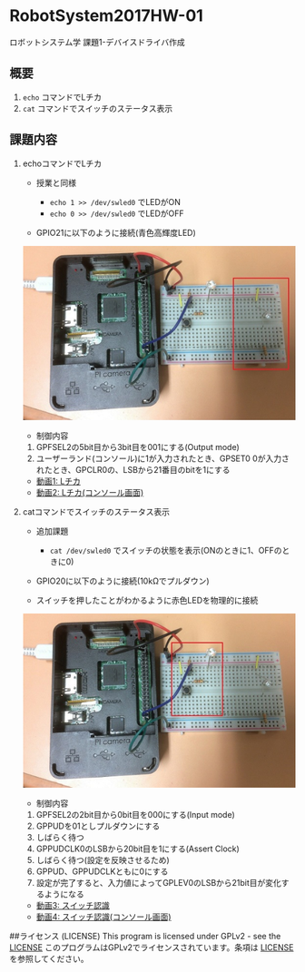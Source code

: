# RobotSystem2017HW-01
ロボットシステム学 課題1-デバイスドライバ作成

## 概要
1. `echo` コマンドでLチカ
1. `cat` コマンドでスイッチのステータス表示


## 課題内容
1. echoコマンドでLチカ
    * 授業と同様
        * `echo 1 >> /dev/swled0` でLEDがON
        * `echo 0 >> /dev/swled0` でLEDがOFF

    * GPIO21に以下のように接続(青色高輝度LED)

    ![Lチカ](./images/fig1.jpg)
    
    * 制御内容
    1. GPFSEL2の5bit目から3bit目を001にする(Output mode)
    1. ユーザーランド(コンソール)に1が入力されたとき、GPSET0
       0が入力されたとき、GPCLR0の、LSBから21番目のbitを1にする

    * [動画1: Lチカ](https://youtu.be/CslaoA1eb30)
    * [動画2: Lチカ(コンソール画面)](https://youtu.be/X-081OScJBE)


1. catコマンドでスイッチのステータス表示
    * 追加課題
        * `cat /dev/swled0` でスイッチの状態を表示(ONのときに1、OFFのときに0)

    * GPIO20に以下のように接続(10kΩでプルダウン)
    * スイッチを押したことがわかるように赤色LEDを物理的に接続

    ![スイッチ](./images/fig2.jpg)

    * 制御内容
    1. GPFSEL2の2bit目から0bit目を000にする(Input mode)
    1. GPPUDを01としプルダウンにする
    1. しばらく待つ
    1. GPPUDCLK0のLSBから20bit目を1にする(Assert Clock)
    1. しばらく待つ(設定を反映させるため)
    1. GPPUD、GPPUDCLKともに0にする
    1. 設定が完了すると、入力値によってGPLEV0のLSBから21bit目が変化するようになる

    * [動画3: スイッチ認識](https://youtu.be/V7vF-qqg9bc)
    * [動画4: スイッチ認識(コンソール画面)](https://youtu.be/lVNPugOPNds)

##ライセンス (LICENSE)
This program is licensed under GPLv2 - see the [LICENSE](LICENSE)
このプログラムはGPLv2でライセンスされています。条項は [LICENSE](LICENSE)を参照してください。
